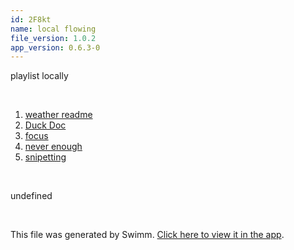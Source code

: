 ```yaml
---
id: 2F8kt
name: local flowing
file_version: 1.0.2
app_version: 0.6.3-0
---
```


<!-- Intro - Do not remove this comment -->
playlist locally

<br/>

<!-- Steps - Do not remove this comment -->
1. [weather readme](https://raw.githubusercontent.com/AddieCohen/stoke-weather/main/README.md)
2. [Duck Doc](https://swimm.io/link?l=c3dpbW0lM0ElMkYlMkZyZXBvcyUyRloybDBhSFZpSlROQkpUTkJZV1JrYVdVdGRHVnpkR2x1WnlVelFTVXpRVUZrWkdsbFEyOW9aVzQlM0QlMkZkb2NzJTJGbVY2TFg=)
3. [focus](https://swimm.io/link?l=c3dpbW0lM0ElMkYlMkZyZXBvcyUyRloybDBhSFZpSlROQkpUTkJZV1JrYVdVdGRHVnpkR2x1WnlVelFTVXpRVUZrWkdsbFEyOW9aVzQlM0QlMkZkb2NzJTJGcm9Qam0=)
4. [never enough](https://www.youtube.com/watch?v=6jZVsr7q-tE)
5. [snipetting](snipetting.1TLeh.sw.md)


<br/>

<!-- Summary - Do not remove this comment -->
undefined

<br/>

This file was generated by Swimm. [Click here to view it in the app](https://swimm.io/link?l=c3dpbW0lM0ElMkYlMkZyZXBvcyUyRloybDBhSFZpSlROQkpUTkJjM1J2YTJVdGQyVmhkR2hsY2lVelFTVXpRVUZrWkdsbFEyOW9aVzQlM0QlMkZkb2NzJTJGMkY4a3Q=).